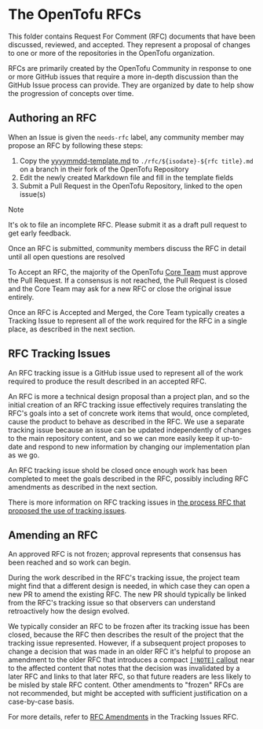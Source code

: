 # The OpenTofu RFCs

This folder contains Request For Comment (RFC) documents that have been discussed, reviewed, and accepted. They represent a proposal of changes to one or more of the repositories in the OpenTofu organization.

RFCs are primarily created by the OpenTofu Community in response to one or more GitHub issues that require a more in-depth discussion than the GitHub Issue process can provide. They are organized by date to help show the progression of concepts over time.

## Authoring an RFC

When an Issue is given the `needs-rfc` label, any community member may propose an RFC by following these steps:
1. Copy the [yyyymmdd-template.md](./yyyymmdd-template.md) to `./rfc/${isodate}-${rfc title}.md` on a branch in their fork of the OpenTofu Repository
2. Edit the newly created Markdown file and fill in the template fields
3. Submit a Pull Request in the OpenTofu Repository, linked to the open issue(s)

> [!NOTE]
> It's ok to file an incomplete RFC. Please submit it as a draft pull request to get early feedback.

Once an RFC is submitted, community members discuss the RFC in detail until all open questions are resolved

To Accept an RFC, the majority of the OpenTofu [Core Team](../MAINTAINERS) must approve the Pull Request. If a consensus is not reached, the Pull Request is closed and the Core Team may ask for a new RFC or close the original issue entirely.

Once an RFC is Accepted and Merged, the Core Team typically creates a Tracking Issue to represent all of the work required for the RFC in a single place, as described in the next section.

## RFC Tracking Issues

An RFC tracking issue is a GitHub issue used to represent all of the work required to produce the result described in an accepted RFC.

An RFC is more a technical design proposal than a project plan, and so the initial creation of an RFC tracking issue effectively requires translating the RFC's goals into a set of concrete work items that would, once completed, cause the product to behave as described in the RFC. We use a separate tracking issue because an issue can be updated independently of changes to the main repository content, and so we can more easily keep it up-to-date and respond to new information by changing our implementation plan as we go.

An RFC tracking issue shold be closed once enough work has been completed to meet the goals described in the RFC, possibly including RFC amendments as described in the next section.

There is more information on RFC tracking issues in [the process RFC that proposed the use of tracking issues](./20241023-rfc-tracking-issues.md).

## Amending an RFC

An approved RFC is not frozen; approval represents that consensus has been reached and so work can begin.

During the work described in the RFC's tracking issue, the project team might find that a different design is needed, in which case they can open a new PR to amend the existing RFC. The new PR should typically be linked from the RFC's tracking issue so that observers can understand retroactively how the design evolved.

We typically consider an RFC to be frozen after its tracking issue has been closed, because the RFC then describes the result of the project that the tracking issue represented. However, if a subsequent project proposes to change a decision that was made in an older RFC it's helpful to propose an amendment to the older RFC that introduces a compact [`[!NOTE]` callout](https://github.com/orgs/community/discussions/16925) near to the affected content that notes that the decision was invalidated by a later RFC and links to that later RFC, so that future readers are less likely to be misled by stale RFC content. Other amendments to "frozen" RFCs are not recommended, but might be accepted with sufficient justification on a case-by-case basis.

For more details, refer to [RFC Amendments](./20241023-rfc-tracking-issues.md#rfc-amendments) in the Tracking Issues RFC.

